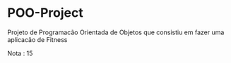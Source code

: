 # POO-Project
Projeto de Programacão Orientada de Objetos que consistiu em fazer uma aplicacão de Fitness

Nota : 15
